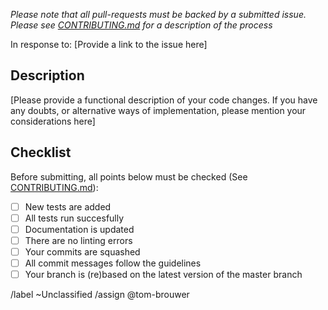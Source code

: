 _Please note that all pull-requests must be backed by a submitted issue. Please
see [CONTRIBUTING.md](../../CONTRIBUTING.md) for a description of the process_

In response to: [Provide a link to the issue here]

## Description
[Please provide a functional description of your code changes. If you have any
doubts, or alternative ways of implementation, please mention your
considerations here]

## Checklist
Before submitting, all points below must be checked (See [CONTRIBUTING.md](../../CONTRIBUTING.md)):
- [ ] New tests are added
- [ ] All tests run succesfully
- [ ] Documentation is updated
- [ ] There are no linting errors
- [ ] Your commits are squashed
- [ ] All commit messages follow the guidelines
- [ ] Your branch is (re)based on the latest version of the master branch

/label ~Unclassified
/assign @tom-brouwer
